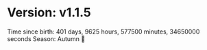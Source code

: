 # Version: v1.1.5
Time since birth: 401 days, 9625 hours, 577500 minutes, 34650000 seconds
Season: Autumn 🍁
